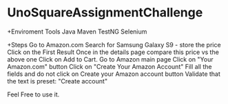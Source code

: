 # UnoSquareAssignmentChallenge

+Enviroment Tools
Java
Maven
TestNG
Selenium

+Steps
Go to Amazon.com
Search for Samsung Galaxy S9 - store the price
Click on the First Result
Once in the details page compare this price vs the above one
Click on Add to Cart.
Go to Amazon main page
Click on "Your Amazon.com" button
Click on "Create Your Amazon Account"
Fill all the fields and do not click on Create your Amazon account button
Validate that the text is preset: "Create account"


Feel Free to use it.
